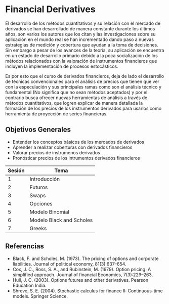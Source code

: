 # Financial Derivatives


El desarrollo de los métodos cuantitativos y su relación con el mercado de derivados se han desarrollado de manera constante durante los últimos años, son varios los autores que los citan y las investigaciones sobre su aplicación en el mundo real se han incrementado dando paso a nuevas estrategias de medición y cobertura que ayudan a la toma de decisiones. Sin embargo a pesar de los avances de la teoría, su aplicación se encuentra en un estado de desarrollo primario debido a la poca socialización de los métodos  relacionados con la valoración de instrumentos financieros que incluyen la implementación de procesos estocásticos.


Es por esto que el curso de derivados financieros, deja de lado el desarrollo de técnicas convencionales para el análisis  de precios que tienen que ver con la especulación y sus principales ramas como son el análisis técnico y fundamental (No significa que no sean métodos aceptados) y por el contrario  busca ofrecer nuevas herramientas de análisis a través de métodos  cuantitativos, que logren explicar de manera detallada la formación de los precios de los instrumentos derivados para usarlos como herramienta de proyección de series financieras. 



## Objetivos Generales

* Entender los conceptos básicos de los mercados de derivados 
* Aprender a realizar coberturas con derivados financieros
* Valorar precios de instrumenos derivados
* Pronósticar precios de los intrumentos derivados financieros




| Sesión | Tema |
| --- | --- |
| 1| Introducción |
| 2 | Futuros |
| 3| Swaps |
| 4 | Opciones|
| 5| Modelo Binomial|
| 6| Modelo Black and Scholes|
| 7| Greeks|




## Referencias


* Black, F. and Scholes, M. (1973). The pricing of options and corporate liabilities. Journal of political economy, 81(3):637–654.
* Cox, J. C., Ross, S. A., and Rubinstein, M. (1979). Option pricing: A simplified approach. Journal of financial Economics, 7(3):229–263.
* Hull, J. C. (2003). Options futures and other derivatives. Pearson Education India.
* Shreve, S. E. (2004). Stochastic calculus for finance II: Continuous-time models. Springer Science.
